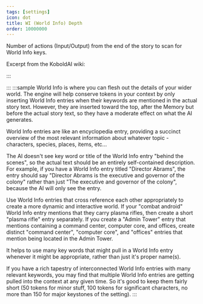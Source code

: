 ```yaml
---
tags: [settings]
icon: dot
title: WI (World Info) Depth
order: 10000000
---
```

Number of actions (Input/Output) from the end of the story to scan for World Info keys.

Excerpt from the KoboldAI wiki:

:::
<style>
    .sample {
        text-align: center;
        color: #ffffff;
        border-radius: 10px;
        background-color: #55575b;
        border: 3px solid #000000;
        padding-top: 20px;
        margin-bottom: 20px;
    }
</style>
:::
:::sample
World Info is where you can flesh out the details of your wider world. The engine will help conserve tokens in your context by only inserting World Info entries when their keywords are mentioned in the actual story text. However, they are inserted toward the top, after the Memory but before the actual story text, so they have a moderate effect on what the AI generates.

World Info entries are like an encyclopedia entry, providing a succinct overview of the most relevant information about whatever topic - characters, species, places, items, etc...

The AI doesn't see key word or title of the World Info entry "behind the scenes", so the actual text should be an entirely self-contained description. For example, if you have a World Info entry titled "Director Abrams", the entry should say "Director Abrams is the executive and governor of the colony" rather than just "The executive and governor of the colony", because the AI will only see the entry.

Use World Info entries that cross reference each other appropriately to create a more dynamic and interactive world. If your "combat android" World Info entry mentions that they carry plasma rifles, then create a short "plasma rifle" entry separately. If you create a "Admin Tower" entry that mentions containing a command center, computer core, and offices, create distinct "command center", "computer core", and "offices" entries that mention being located in the Admin Tower.

It helps to use many key words that might pull in a World Info entry whenever it might be appropriate, rather than just it's proper name(s).

If you have a rich tapestry of interconnected World Info entries with many relevant keywords, you may find that multiple World Info entries are getting pulled into the context at any given time. So it's good to keep them fairly short (50 tokens for minor stuff, 100 tokens for significant characters, no more than 150 for major keystones of the setting).
:::